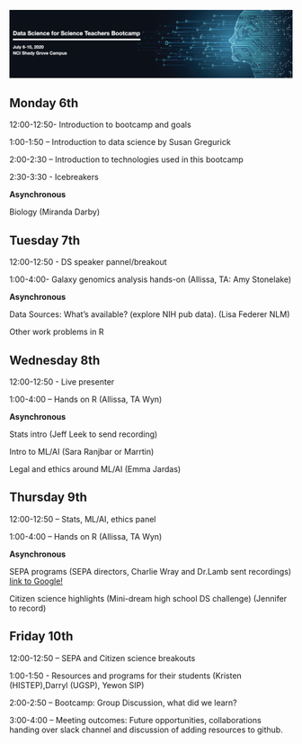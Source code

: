 ![AwesomeLogo](images/logo.png)


## Monday 6th


12:00-12:50- Introduction to bootcamp and goals 

1:00-1:50 – Introduction to data science by Susan Gregurick

2:00-2:30 – Introduction to technologies used in this bootcamp

2:30-3:30 - Icebreakers


**Asynchronous**

Biology (Miranda Darby)



## Tuesday 7th

12:00-12:50 - DS speaker pannel/breakout

1:00-4:00- Galaxy genomics analysis hands-on (Allissa, TA: Amy Stonelake)

**Asynchronous**

Data Sources: What’s available? (explore NIH pub data). (Lisa Federer NLM)

Other work problems in R


## Wednesday 8th

12:00-12:50 - Live presenter

1:00-4:00 – Hands on R (Allissa, TA Wyn)

**Asynchronous**

Stats intro (Jeff Leek to send recording)

Intro to ML/AI (Sara Ranjbar or Marrtin)

Legal and ethics around ML/AI (Emma Jardas)



## Thursday 9th

12:00-12:50 – Stats, ML/AI, ethics panel 

1:00-4:00 – Hands on R (Allissa, TA Wyn)

**Asynchronous**

SEPA programs (SEPA directors, Charlie Wray and Dr.Lamb sent recordings)
[link to Google!](https://drive.google.com/file/d/1DevJ12zL27EgPtH6zovpHUmZUP5LSePK/view?usp=sharing)

Citizen science highlights (Mini-dream high school DS challenge) (Jennifer to record)



## Friday 10th
12:00-12:50 – SEPA and Citizen science breakouts

1:00-1:50 - Resources and programs for their students (Kristen (HISTEP),Darryl (UGSP), Yewon SIP)

2:00-2:50 – Bootcamp: Group Discussion, what did we learn?

3:00-4:00 – Meeting outcomes: Future opportunities, collaborations handing over slack channel and discussion of adding resources to github.
